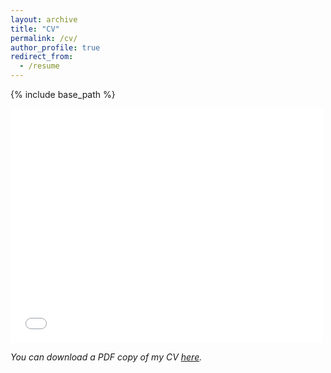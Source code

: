 ```yaml
---
layout: archive
title: "CV"
permalink: /cv/
author_profile: true
redirect_from:
  - /resume
---
```


{% include base_path %}
<html>
<body>
    <embed src="./files/pdf/JD_academic.pdf)" width="500" height="375">
</body>
</html>

*You can download a PDF copy of my CV [here](./files/pdf/JD_academic.pdf).*

